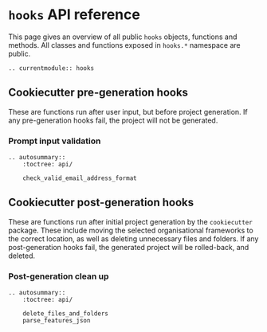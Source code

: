 # `hooks` API reference

This page gives an overview of all public `hooks` objects, functions and methods. All
classes and functions exposed in `hooks.*` namespace are public.

```{eval-rst}
.. currentmodule:: hooks
```

## Cookiecutter pre-generation hooks

These are functions run after user input, but before project generation. If any
pre-generation hooks fail, the project will not be generated.

### Prompt input validation

```{eval-rst}
.. autosummary::
    :toctree: api/

    check_valid_email_address_format

```
## Cookiecutter post-generation hooks

These are functions run after initial project generation by the `cookiecutter`
package. These include moving the selected organisational frameworks to the correct
location, as well as deleting unnecessary files and folders. If any post-generation
hooks fail, the generated project will be rolled-back, and deleted.


### Post-generation clean up

```{eval-rst}
.. autosummary::
    :toctree: api/

    delete_files_and_folders
    parse_features_json

```
